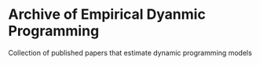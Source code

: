 # Archive of Empirical Dyanmic Programming
 Collection of published papers that estimate dynamic programming models
